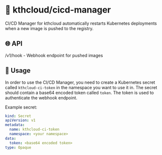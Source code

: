# 🤖 kthcloud/cicd-manager

CI/CD Manager for kthcloud automatically restarts Kubernetes deployments when a new image is pushed to the registry.

## 🌐 API
/v1/hook - Webhook endpoint for pushed images

## 🔧 Usage
In order to use the CI/CD Manager, you need to create a Kubernetes secret called `kthcloud-ci-token` in the namespace you want to use it in. The secret should contain a base64 encoded token called `token`. The token is used to authenticate the webhook endpoint.

Example secret:
```yaml
kind: Secret
apiVersion: v1
metadata:
  name: kthcloud-ci-token
  namespace: <your namespace>
data:
  token: <base64 encoded token>
type: Opaque
```
